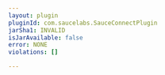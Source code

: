 ```yaml
---
layout: plugin
pluginId: com.saucelabs.SauceConnectPlugin
jarSha1: INVALID
isJarAvailable: false
error: NONE
violations: []

---
```

